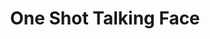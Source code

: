 ---
title: One Shot Talking Face
emoji: 🌞
colorFrom: blue
colorTo: yellow
sdk: docker
pinned: false
---